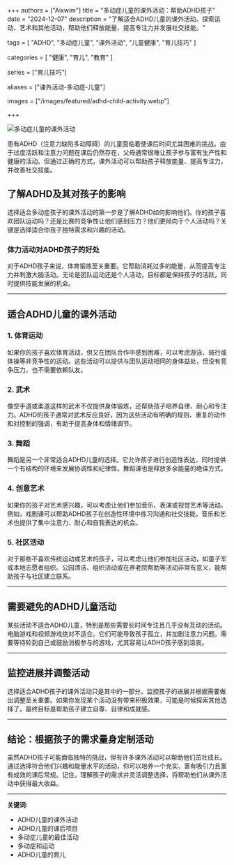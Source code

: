 +++
authors = ["Aixwim"]
title = "多动症儿童的课外活动：帮助ADHD孩子"
date = "2024-12-07"
description = "了解适合ADHD儿童的课外活动。探索运动、艺术和其他活动，帮助他们释放能量、提高专注力并发展社交技能。"

tags = [
  "ADHD",
  "多动症儿童",
  "课外活动",
  "儿童健康",
  "育儿技巧"
]

categories = [
  "健康",
  "育儿",
  "教育"
]

series = ["育儿技巧"]

aliases = ["课外活动-多动症-儿童"]

images = ["/images/featured/adhd-child-activity.webp"]

+++

![多动症儿童的课外活动]( /images/featured/adhd-child-activity.webp)

患有ADHD（注意力缺陷多动障碍）的儿童面临着使课后时间尤其困难的挑战。由于过度活跃和注意力问题在课后仍然存在，父母通常很难让孩子参与富有生产性和健康的活动。但通过正确的方式，课外活动可以帮助孩子释放能量、提高专注力，并改善社交技能。

<!--more-->

## 了解ADHD及其对孩子的影响

选择适合多动症孩子的课外活动的第一步是了解ADHD如何影响他们。你的孩子喜欢团队运动吗？还是比赛的竞争性让他们感到压力？他们更倾向于个人活动吗？关键是选择适合你孩子独特需求和兴趣的活动。

### 体力活动对ADHD孩子的好处
对于ADHD孩子来说，体育锻炼至关重要。它帮助消耗过多的能量，从而提高专注力并刺激大脑活动。无论是团队运动还是个人活动，目标都是保持孩子的活跃，同时提供技能发展的机会。

---

## 适合ADHD儿童的课外活动

### 1. **体育运动**
如果你的孩子喜欢体育活动，但又在团队合作中感到困难，可以考虑游泳、骑行或体操等非竞争性的运动。这些活动可以提供与团队运动相同的身体益处，但没有竞争压力，也不需要依赖队友。

### 2. **武术**
像空手道或柔道这样的武术不仅提供身体锻炼，还帮助孩子培养自律、耐心和专注力。ADHD的孩子通常对武术反应良好，因为这些活动有明确的规则、重复的动作和对控制的强调，有助于提高身体和情绪调节。

### 3. **舞蹈**
舞蹈是另一个非常适合ADHD儿童的选择。它允许孩子进行创造性表达，同时提供一个有结构的环境来发展协调性和纪律性。舞蹈课也是释放多余能量的绝佳方式。

### 4. **创意艺术**
如果你的孩子对艺术感兴趣，可以考虑让他们参加音乐、表演或视觉艺术等活动。例如，戏剧课可以帮助ADHD孩子在创造性环境中练习沟通和社交技能。音乐和艺术也提供了集中注意力、耐心和自我表达的机会。

### 5. **社区活动**
对于那些不喜欢传统运动或艺术的孩子，可以考虑让他们参加社区活动，如童子军或本地志愿者组织。公园清洁、组织活动或在养老院帮助等活动非常有意义，能帮助孩子与社区建立联系。

---

## 需要避免的ADHD儿童活动

某些活动不适合ADHD儿童，特别是那些需要长时间专注且几乎没有互动的活动。电脑游戏和视频游戏绝对不适合。它们可能导致孩子孤立，并加剧注意力问题。需要等待轮到自己或鼓励消极参与的游戏，尤其容易让ADHD孩子感到沮丧。

---

## 监控进展并调整活动

选择适合ADHD孩子的课外活动只是其中的一部分。监控孩子的进展并根据需要做出调整至关重要。如果你发现某个活动没有带来积极效果，可能是时候探索其他选择了。最终目标是帮助孩子建立自尊、自律和成就感。

---

## 结论：根据孩子的需求量身定制活动

虽然ADHD孩子可能面临独特的挑战，但有许多课外活动可以帮助他们茁壮成长。通过选择符合他们兴趣和能量水平的活动，你可以培养一个充实、富有吸引力且富有成效的课后常规。记住，理解孩子的需求并灵活调整选择，将帮助他们从课外活动中获得最大收益。

---

**关键词:**
- ADHD儿童的课外活动
- ADHD儿童的课后项目
- 多动症儿童的最佳活动
- 多动症和运动
- ADHD儿童的育儿
